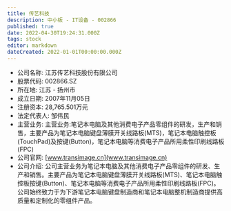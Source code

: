 ```yaml
---
title: 传艺科技
description: 中小板 - IT设备 - 002866
published: true
date: 2022-04-30T19:24:31.000Z
tags: stock
editor: markdown
dateCreated: 2022-01-01T00:00:00.000Z
---
```


- 公司名称: 江苏传艺科技股份有限公司
- 股票代码: 002866.SZ
- 所在地: 江苏 - 扬州市
- 成立日期: 2007年11月05日
- 注册资本: 28,765.501万元
- 法定代表人: 邹伟民
- 主营业务: 主营业务:笔记本电脑及其他消费电子产品零组件的研发，生产和销售，主要产品为笔记本电脑键盘薄膜开关线路板(MTS)，笔记本电脑触控板(TouchPad)及按键(Button)，笔记本电脑等消费电子产品所用柔性印刷线路板(FPC)
- 公司官网: [www.transimage.cn](www.transimage.cn)
- 公司介绍: 公司主营业务为笔记本电脑及其他消费电子产品零组件的研发、生产和销售。主要产品为笔记本电脑键盘薄膜开关线路板(MTS)、笔记本电脑触控板按键(Button)、笔记本电脑等消费电子产品所用柔性印刷线路板(FPC)。公司始终致力于为下游笔记本电脑键盘制造商和笔记本电脑整机制造商提供高质量和定制化的零组件产品。


